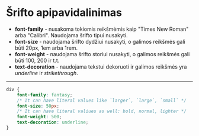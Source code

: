 # Šrifto apipavidalinimas

* **font-family** - nusakoma tokiomis reikšmėmis kaip "Times New Roman" arba "Calibri". Naudojama šrifto tipui nusakyti.
* **font-size** - naudojama šrifto dydžiui nusakyti, o galimos  reikšmės gali būti 20px, 1em arba 1rem.
* **font-weight** - naudojama šrifto storiui nusakyti, o galimos  reikšmės gali būti 100, 200 ir t.t.
* **text-decoration** - naudojama tekstui dekoruoti ir galimos reikšmės yra *underline* ir *strikethrough*.

---

```css
div {
    font-family: fantasy;
    /* It can have literal values like `larger`, `large`, `small` */
    font-size: 50px;
    /* It can have literal valiues as well: bold, normal, lighter */
    font-weight: 500;
    text-decoration: underline;
}
```
